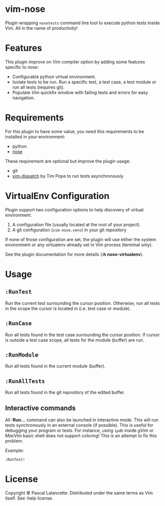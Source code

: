 vim-nose
========

Plugin wrapping `nosetests` command line tool to execute python tests inside Vim. All in the name of productivity!

Features
========

This plugin improve on *Vim* compiler option by adding some features specific to *nose*:


- Configurable python virtual environment.
- Isolate tests to be run. Run a specific test, a test case, a test module or run all tests (requires git).
- Populate *Vim* quickfix window with failing tests and errors for easy navigation.

Requirements
============

For this plugin to have some value, you need this requirements to be installed in your environment:

- python
- [nose](https://nose.readthedocs.org)

These requirement are optional but improve the plugin usage:

- git
- [vim-dispatch](https://github.com/tpope/vim-dispatch) by Tim Pope to run tests asynchronously

VirtualEnv Configuration
========================

Plugin support two configuration options to help discovery of virtual environment.

1. A configuration file (usually located at the root of your project).
1. A git configuration (`vim-nose.venv`) in your git repository

If none of those configuration are set, the plugin will use either the system environment or any virtualenv already set in Vim process (terminal only).

See the plugin documentation for more details (**:h nose-virtualenv**).

Usage
=====

`:RunTest`
----------

Run the current test surrounding the cursor position.  Otherwise, run all tests in the scope the cursor is located in (i.e. test case or module).

`:RunCase`
----------

Run all tests found in the test case surrounding the cursor position. If cursor is outside a test case scope, all tests for the module (buffer) are run.

`:RunModule`
------------

Run all tests found in the current module (buffer).

`:RunAllTests`
--------------

Run all tests found in the git repository of the edited buffer.

Interactive commands
--------------------

All **:Run...** command can also be launched in interactive mode. This will run tests synchronously in an external console (if possible). This is useful for debugging your program or tests. For instance, using `ipdb` inside *gVim* or *MacVim* basic shell does not support coloring! This is an attempt to fix this problem.

Example:

    :RunTest!


License
=======

Copyright © Pascal Lalancette. Distributed under the same terms as Vim itself. See :help license.
